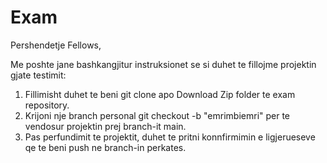 # Exam
Pershendetje Fellows,

Me poshte jane bashkangjitur instruksionet se si duhet te fillojme projektin gjate testimit:

1. Fillimisht duhet te beni git clone apo Download Zip folder te exam repository.
2. Krijoni nje branch personal git checkout -b "emrimbiemri" per te vendosur projektin prej branch-it main.
3. Pas perfundimit te projektit, duhet te pritni konnfirmimin e ligjerueseve qe te beni push ne branch-in perkates.
